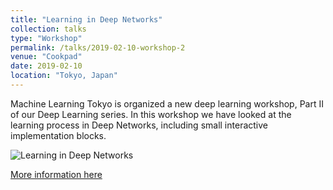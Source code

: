```yaml
---
title: "Learning in Deep Networks"
collection: talks
type: "Workshop"
permalink: /talks/2019-02-10-workshop-2
venue: "Cookpad"
date: 2019-02-10
location: "Tokyo, Japan"
---
```


Machine Learning Tokyo is organized a new deep learning workshop, Part II of our Deep Learning series. In this workshop we have looked at the learning process in Deep Networks, including small interactive implementation blocks.


![Learning in Deep Networks](https://alisher-ai.github.io/files/2019-02-10-workshop-2.png)


[More information here](https://www.meetup.com/Machine-Learning-Tokyo/events/258632901/)

